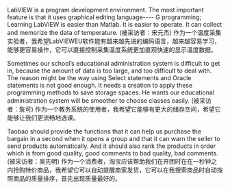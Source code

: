 LabVIEW is a program development environment. 
The most important feature is that it uses graphical editing language---- G programming; 
Learning LabVIEW is easier than Matlab. It is easier to operate. 
It can collect and memorize the data of temperature. (被采访者：宋元杰)
作为一个温度采集实验者，我希望LabVIEWEU软件能有越来越先进的编码语言，越来越容易学习，能够更容易操作，它可以直接控制采集温度系统更加直观快速的显示温度数据。

Sometimes our school’s educational administration system is difficult to get in, because the amount of data is too large, and too difficult to deal with. 
The reason might be the way using Select statements and Oracle statements is not good enough. 
It needs a creation to apply these programming methods to save storage spaces. 
He wants our educational administration system will be smoother to choose classes easily.  (被采访者：詹可)
作为一个教务系统的使用者，我希望它能够有更大的储存空间，希望它能够让我们更流畅地选课。

Taobao should provide the functions that it can help us purchase the bargain in a second when it opens a group and that it can warn the seller to send products automatically. 
And it should also rank the products in order which is from good quality, good comments to bad quality, bad comments.  (被采访者：吴先明) 
作为一个消费者，淘宝应该帮助我们在开团时在在一秒钟之内抢购特价商品，我希望它可以自动提醒商家发货，它可以在我搜索商品时自动按照商品的质量排序，首先出现质量最好的。

